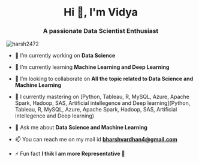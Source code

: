 

<h1 align="center">Hi 👋, I'm Vidya</h1>
<h3 align="center">A passionate Data Scientist Enthusiast</h3>

<p align="left"> <img src="https://komarev.com/ghpvc/?username=harsh2472&label=Profile%20views&color=0e75b6&style=flat" alt="harsh2472" /> </p>

- 🔭 I’m currently working on **Data Science**

- 🌱 I’m currently learning **Machine Learning and Deep Learning**

- 👯 I’m looking to collaborate on **All the topic related to Data Science and Machine Learning**

- 📝 I currently mastering on [Python, Tableau, R, MySQL, Azure, Apache Spark, Hadoop, SAS, Artificial intellegence and Deep learning](Python, Tableau, R, MySQL, Azure, Apache Spark, Hadoop, SAS, Artificial intellegence and Deep learning)

- 💬 Ask me about **Data Science and Machine Learning**

- 📫 You can reach me on my mail id **bharshvardhan4@gmail.com**

- ⚡ Fun fact **I thik I am more Representative 👋**

